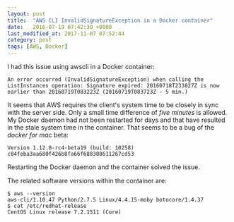 ```yaml
---
layout: post
title:  "AWS CLI InvalidSignatureException in a Docker container"
date:   2016-07-19 07:42:30 +0000
last_modified_at: 2017-11-07 07:52:44
category: post
tags: [AWS, Docker]
---
```


I had this issue using awscli in a Docker container:

```
An error occurred (InvalidSignatureException) when calling the ListInstances operation: Signature expired: 20160718T233827Z is now earlier than 20160719T083223Z (20160719T083723Z - 5 min.)
```

It seems that AWS requires the client's system time to be closely in sync with the server side. Only a small time difference of _five minutes_ is allowed. My Docker daemon had not been restarted for days and that have resulted in the stale system time in the container. That seems to be a bug of the _docker for mac_ beta:

```
Version 1.12.0-rc4-beta19 (build: 10258)
c84feba3aa680f426b8fa66f688388611267cd53
```

Restarting the Docker daemon and the container solved the issue. 

The related software versions within the container are:

```
$ aws --version
aws-cli/1.10.47 Python/2.7.5 Linux/4.4.15-moby botocore/1.4.37
$ cat /etc/redhat-release 
CentOS Linux release 7.2.1511 (Core) 
```
